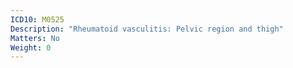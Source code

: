 ```yaml
---
ICD10: M0525
Description: "Rheumatoid vasculitis: Pelvic region and thigh"
Matters: No
Weight: 0
---
```


